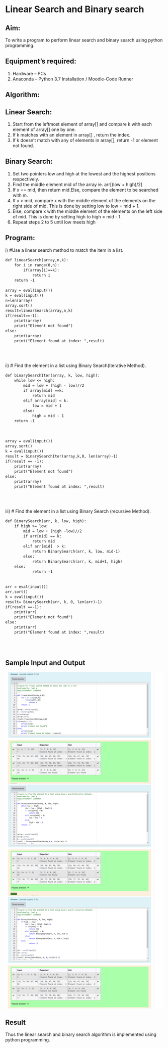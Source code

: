 # Linear Search and Binary search
## Aim:
To write a program to perform linear search and binary search using python programming.
## Equipment’s required:
1.	Hardware – PCs
2.	Anaconda – Python 3.7 Installation / Moodle-Code Runner
## Algorithm:
## Linear Search:
1.	Start from the leftmost element of array[] and compare k with each element of array[] one by one.
2.	If k matches with an element in array[] , return the index.
3.	If k doesn’t match with any of elements in array[], return -1 or element not found.
## Binary Search:
1.	Set two pointers low and high at the lowest and the highest positions respectively.
2.	Find the middle element mid of the array ie. arr[(low + high)/2]
3.	If x == mid, then return mid.Else, compare the element to be searched with m.
4.	If x > mid, compare x with the middle element of the elements on the right side of mid. This is done by setting low to low = mid + 1.
5.	Else, compare x with the middle element of the elements on the left side of mid. This is done by setting high to high = mid - 1.
6.	Repeat steps 2 to 5 until low meets high
## Program:
i)	#Use a linear search method to match the item in a list.
```
def linearSearch(array,n,k):
    for i in range(0,n):
        if(array[i]==k):
            return i
    return -1        
    
array = eval(input())
k = eval(input())
n=len(array)
array.sort()
result=linearSearch(array,n,k)
if(result==-1):
    print(array)
    print("Element not found")
else:
    print(array)
    print("Element found at index: ",result)




```
ii)	# Find the element in a list using Binary Search(Iterative Method).
```
def binarySearchIter(array, k, low, high):
    while low <= high:
        mid = low + (high - low)//2
        if array[mid] ==k:
            return mid
        elif array[mid] < k:
            low = mid + 1
        else:
            high = mid - 1
    return -1
    
    
    
array = eval(input())
array.sort()
k = eval(input())
result = binarySearchIter(array,k,0, len(array)-1)
if(result == -1):
    print(array)
    print("Element not found")
else:
    print(array)
    print("Element found at index: ",result)




```
iii)	# Find the element in a list using Binary Search (recursive Method).
```
def BinarySearch(arr, k, low, high):
    if high >= low:
        mid = low + (high -low)//2
        if arr[mid] == k:
            return mid
        elif arr[mid]  > k:
            return BinarySearch(arr, k, low, mid-1)
        else:
            return BinarySearch(arr, k, mid+1, high)
    else:
            return -1
    
    
arr = eval(input())
arr.sort()
k = eval(input())
result= BinarySearch(arr, k, 0, len(arr)-1)
if(result ==-1):
    print(arr)
    print("Element not found")
else:
    print(arr)
    print("Element found at index: ",result)




```
## Sample Input and Output
![output](./searchalg1.png)
![output](./searchalg2.png)
![output](./searchalg3.png)




## Result
Thus the linear search and binary search algorithm is implemented using python programming.